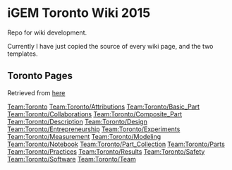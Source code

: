 # iGEM Toronto Wiki 2015

Repo for wiki development.

Currently I have just copied the source of every wiki page, and the two templates.

## Toronto Pages

Retrieved from [here](http://2015.igem.org/wiki/index.php?title=Special%3AAllPages&from=Team%3AToronto&to=Team%3AToronto%2FTeam&namespace=0)

[Team:Toronto](http://2015.igem.org/Team:Toronto)
[Team:Toronto/Attributions](http://2015.igem.org/Team:Toronto/Attributions)
[Team:Toronto/Basic_Part](http://2015.igem.org/Team:Toronto/Basic_Part)
[Team:Toronto/Collaborations](http://2015.igem.org/Team:Toronto/Collaborations)
[Team:Toronto/Composite_Part](http://2015.igem.org/Team:Toronto/Composite_Part)
[Team:Toronto/Description](http://2015.igem.org/Team:Toronto/Description)
[Team:Toronto/Design](http://2015.igem.org/Team:Toronto/Design)
[Team:Toronto/Entrepreneurship](http://2015.igem.org/Team:Toronto/Entrepreneurship)
[Team:Toronto/Experiments](http://2015.igem.org/Team:Toronto/Experiments)
[Team:Toronto/Measurement](http://2015.igem.org/Team:Toronto/Measurement)
[Team:Toronto/Modeling](http://2015.igem.org/Team:Toronto/Modeling)
[Team:Toronto/Notebook](http://2015.igem.org/Team:Toronto/Notebook)
[Team:Toronto/Part_Collection](http://2015.igem.org/Team:Toronto/Part_Collection)
[Team:Toronto/Parts](http://2015.igem.org/Team:Toronto/Parts)
[Team:Toronto/Practices](http://2015.igem.org/Team:Toronto/Practices)
[Team:Toronto/Results](http://2015.igem.org/Team:Toronto/Results)
[Team:Toronto/Safety](http://2015.igem.org/Team:Toronto/Safety)
[Team:Toronto/Software](http://2015.igem.org/Team:Toronto/Software)
[Team:Toronto/Team](http://2015.igem.org/Team:Toronto/Team)
